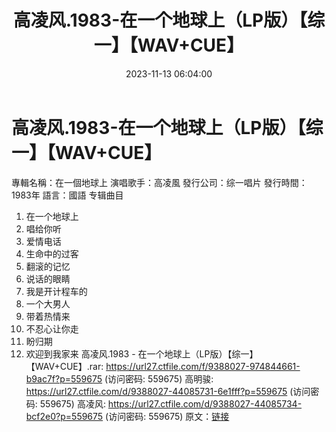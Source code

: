 ﻿---
title: 高凌风.1983-在一个地球上（LP版）【综一】【WAV+CUE】
date: 2023-11-13 06:04:00
categories: WAV车载音乐、镜像
tags: 华语中文
---
# 高凌风.1983-在一个地球上（LP版）【综一】【WAV+CUE】

專輯名稱：在一個地球上
演唱歌手：高凌風
發行公司：综一唱片
發行時間：1983年
語言：國語
专辑曲目
01. 在一个地球上
02. 唱给你听
03. 爱情电话
04. 生命中的过客
05. 翻滚的记忆
06. 说话的眼睛
07. 我是开计程车的
08. 一个大男人
09. 带着热情来
10. 不忍心让你走
11. 盼归期
12. 欢迎到我家来
高凌风.1983 - 在一个地球上（LP版）【综一】【WAV+CUE】.rar: https://url27.ctfile.com/f/9388027-974844661-b9ac7f?p=559675
(访问密码: 559675)
高明骏: https://url27.ctfile.com/d/9388027-44085731-6e1fff?p=559675
(访问密码: 559675)
高凌风: https://url27.ctfile.com/d/9388027-44085734-bcf2e0?p=559675
(访问密码: 559675)
原文：[链接](https://blog.sina.com.cn/s/blog_1647c7e76010313ru.html)